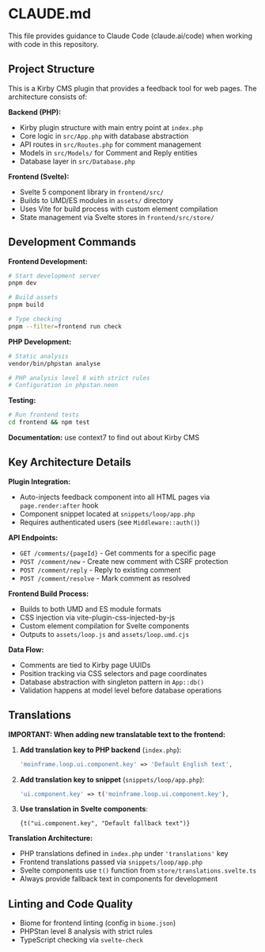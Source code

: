 # CLAUDE.md

This file provides guidance to Claude Code (claude.ai/code) when working with code in this repository.

## Project Structure

This is a Kirby CMS plugin that provides a feedback tool for web pages. The architecture consists of:

**Backend (PHP):**
- Kirby plugin structure with main entry point at `index.php`
- Core logic in `src/App.php` with database abstraction
- API routes in `src/Routes.php` for comment management
- Models in `src/Models/` for Comment and Reply entities
- Database layer in `src/Database.php`

**Frontend (Svelte):**
- Svelte 5 component library in `frontend/src/`
- Builds to UMD/ES modules in `assets/` directory
- Uses Vite for build process with custom element compilation
- State management via Svelte stores in `frontend/src/store/`

## Development Commands

**Frontend Development:**
```bash
# Start development server
pnpm dev

# Build assets
pnpm build

# Type checking
pnpm --filter=frontend run check
```

**PHP Development:**
```bash
# Static analysis
vendor/bin/phpstan analyse

# PHP analysis level 8 with strict rules
# Configuration in phpstan.neon
```

**Testing:**
```bash
# Run frontend tests
cd frontend && npm test
```

**Documentation:**
use context7 to find out about Kirby CMS

## Key Architecture Details

**Plugin Integration:**
- Auto-injects feedback component into all HTML pages via `page.render:after` hook
- Component snippet located at `snippets/loop/app.php`
- Requires authenticated users (see `Middleware::auth()`)

**API Endpoints:**
- `GET /comments/{pageId}` - Get comments for a specific page
- `POST /comment/new` - Create new comment with CSRF protection
- `POST /comment/reply` - Reply to existing comment
- `POST /comment/resolve` - Mark comment as resolved

**Frontend Build Process:**
- Builds to both UMD and ES module formats
- CSS injection via vite-plugin-css-injected-by-js
- Custom element compilation for Svelte components
- Outputs to `assets/loop.js` and `assets/loop.umd.cjs`

**Data Flow:**
- Comments are tied to Kirby page UUIDs
- Position tracking via CSS selectors and page coordinates
- Database abstraction with singleton pattern in `App::db()`
- Validation happens at model level before database operations

## Translations

**IMPORTANT: When adding new translatable text to the frontend:**

1. **Add translation key to PHP backend** (`index.php`):
   ```php
   'moinframe.loop.ui.component.key' => 'Default English text',
   ```

2. **Add translation key to snippet** (`snippets/loop/app.php`):
   ```php
   'ui.component.key' => t('moinframe.loop.ui.component.key'),
   ```

3. **Use translation in Svelte components**:
   ```svelte
   {t("ui.component.key", "Default fallback text")}
   ```

**Translation Architecture:**
- PHP translations defined in `index.php` under `'translations'` key
- Frontend translations passed via `snippets/loop/app.php`
- Svelte components use `t()` function from `store/translations.svelte.ts`
- Always provide fallback text in components for development

## Linting and Code Quality

- Biome for frontend linting (config in `biome.json`)
- PHPStan level 8 analysis with strict rules
- TypeScript checking via `svelte-check`
